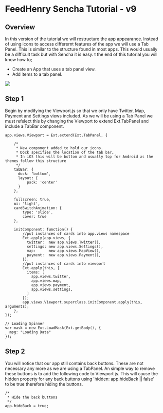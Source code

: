 # FeedHenry Sencha Tutorial - v9

## Overview

In this version of the tutorial we will restructure the app appearance. Instead of using icons to access differernt features of the app we will use a Tab Panel. This is similar to the structure found in most apps. This would usually be a difficult task but with Sencha it is easy. t the end of this tutorial you will know how to;

* Create an App that uses a tab panel view.
* Add items to a tab panel.

![](https://github.com/feedhenry/Training-Demo-App/raw/v9/docs/tabPanel.png)


## Step 1 

Begin by modifying the Viewport.js so that we only have Twitter, Map, Payment and Settings views included. As we will be using a Tab Panel we must refelect this by changing the Viewport to extend Ext.TabPanel and include a TabBar component.  

	app.views.Viewport = Ext.extend(Ext.TabPanel, {

	    /*
	     * New component added to hold our icons.
	     * Dock specifies the location of the tab bar, 
	     * In iOS this will be bottom and usually top for Android as the themes follow this structure
	     */
	    tabBar: {
	      dock: 'bottom',
	      layout: {
	          pack: 'center'
	      }
	    },

	    fullscreen: true,
	    ui: 'light',
	    cardSwitchAnimation: {
	        type: 'slide',
	        cover: true
	    },
	    
	    initComponent: function() {
	        //put instances of cards into app.views namespace
	        Ext.apply(app.views, {
	          twitter:  new app.views.Twitter(), 
	          settings: new app.views.Settings(),
	          map:      new app.views.MapView(),
	          payment:  new app.views.Payment(),
	        });
	        //put instances of cards into viewport
	        Ext.apply(this, {
	          items: [
	            app.views.twitter,
	            app.views.map,      
	            app.views.payment,
	            app.views.settings,
	          ]
	        });
	        app.views.Viewport.superclass.initComponent.apply(this, arguments);
	    },
	});

	// Loading Spinner
	var mask = new Ext.LoadMask(Ext.getBody(), {
	  msg: "Loading Data"
	});

## Step 2

You will notice that our app still contains back buttons. These are not necessary any more as we are using a TabPanel. An simple way to remove these buttons is to add the following code to Viewport.js. This will cause the hidden property for any back buttons using 'hidden: app.hideBack || false' to be true therefore hiding the buttons.

	/*
	 * Hide the back buttons
	 */
	app.hideBack = true;
